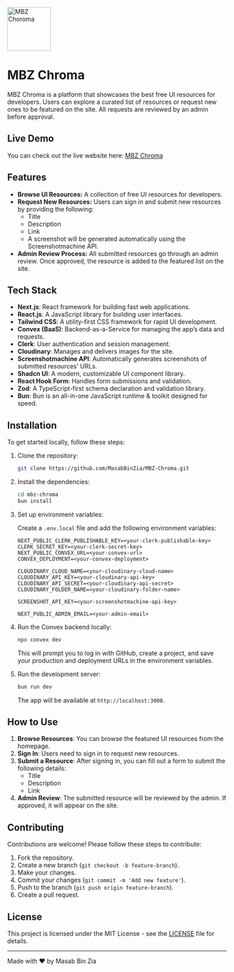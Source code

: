 <p>
  <img src="https://github.com/user-attachments/assets/9ae5ad5e-04ba-48aa-a2e7-9c94567b6b49" alt="MBZ Choroma" width="100" height="100">
</p>



# MBZ Chroma

MBZ Chroma is a platform that showcases the best free UI resources for developers. Users can explore a curated list of resources or request new ones to be featured on the site. All requests are reviewed by an admin before approval.

## Live Demo

You can check out the live website here: [MBZ Chroma](https://mbz-chroma.vercel.app)

## Features

- **Browse UI Resources:** A collection of free UI resources for developers.
- **Request New Resources:** Users can sign in and submit new resources by providing the following:
  - Title
  - Description
  - Link
  - A screenshot will be generated automatically using the Screenshotmachine API.
- **Admin Review Process:** All submitted resources go through an admin review. Once approved, the resource is added to the featured list on the site.

## Tech Stack

- **Next.js**: React framework for building fast web applications.
- **React.js**: A JavaScript library for building user interfaces.
- **Tailwind CSS**: A utility-first CSS framework for rapid UI development.
- **Convex (BaaS)**: Backend-as-a-Service for managing the app’s data and requests.
- **Clerk**: User authentication and session management.
- **Cloudinary**: Manages and delivers images for the site.
- **Screenshotmachine API**: Automatically generates screenshots of submitted resources' URLs.
- **Shadcn UI**: A modern, customizable UI component library.
- **React Hook Form**: Handles form submissions and validation.
- **Zod**: A TypeScript-first schema declaration and validation library.
- **Bun**: Bun is an all-in-one JavaScript runtime & toolkit designed for speed.


## Installation

To get started locally, follow these steps:

1. Clone the repository:

   ```bash
   git clone https://github.com/MasabBinZia/MBZ-Chroma.git
   ```

2. Install the dependencies:

   ```bash
   cd mbz-chroma
   bun install
   ```

3. Set up environment variables:

   Create a `.env.local` file and add the following environment variables:

   ```env
   NEXT_PUBLIC_CLERK_PUBLISHABLE_KEY=<your-clerk-publishable-key>
   CLERK_SECRET_KEY=<your-clerk-secret-key>
   NEXT_PUBLIC_CONVEX_URL=<your-convex-url>
   CONVEX_DEPLOYMENT=<your-convex-deployment>
   
   CLOUDINARY_CLOUD_NAME=<your-cloudinary-cloud-name>
   CLOUDINARY_API_KEY=<your-cloudinary-api-key>
   CLOUDINARY_API_SECRET=<your-cloudinary-api-secret>
   CLOUDINARY_FOLDER_NAME=<your-cloudinary-folder-name>

   SCREENSHOT_API_KEY=<your-screenshotmachine-api-key>

   NEXT_PUBLIC_ADMIN_EMAIL=<your-admin-email>
   ```

4. Run the Convex backend locally:

   ```bash
   npx convex dev
   ```

   This will prompt you to log in with GitHub, create a project, and save your production and deployment URLs in the environment variables.

5. Run the development server:

   ```bash
   bun run dev
   ```

   The app will be available at `http://localhost:3000`.

## How to Use

1. **Browse Resources**: You can browse the featured UI resources from the homepage.
2. **Sign In**: Users need to sign in to request new resources.
3. **Submit a Resource**: After signing in, you can fill out a form to submit the following details:
   - Title
   - Description
   - Link
4. **Admin Review**: The submitted resource will be reviewed by the admin. If approved, it will appear on the site.

## Contributing

Contributions are welcome! Please follow these steps to contribute:

1. Fork the repository.
2. Create a new branch (`git checkout -b feature-branch`).
3. Make your changes.
4. Commit your changes (`git commit -m 'Add new feature'`).
5. Push to the branch (`git push origin feature-branch`).
6. Create a pull request.

## License

This project is licensed under the MIT License - see the [LICENSE](LICENSE) file for details.

---

Made with ❤️ by Masab Bin Zia
